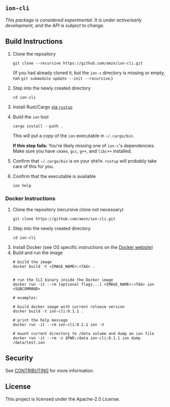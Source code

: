 ## `ion-cli`

_This package is considered experimental. It is under active/early development,
and the API is subject to change._

## Build Instructions

1. Clone the repository
   ```
   git clone --recursive https://github.com/amzn/ion-cli.git
   ```
   (If you had already cloned it, but the `ion-c` directory is missing or empty, run `git submodule update --init --recursive`.)

2. Step into the newly created directory
   ```
   cd ion-cli
   ```

3. Install Rust/Cargo [via `rustup`](https://rustup.rs/)

4. Build the `ion` tool
   ```
   cargo install --path .
   ```
   This will put a copy of the `ion` executable in `~/.cargo/bin`.

   **If this step fails:** You're likely missing one of `ion-c`'s dependencies. Make sure you have `cmake`, `gcc`, `g++`, and `libc++` installed.

5. Confirm that `~/.cargo/bin` is on your `$PATH`. `rustup` will probably take care of this for you.

6. Confirm that the executable is available
   ```
   ion help
   ```

### Docker Instructions

1. Clone the repository (recursive clone not necessary)
   ```
   git clone https://github.com/amzn/ion-cli.git
   ```
2. Step into the newly created directory
   ```
   cd ion-cli
   ```
3. Install Docker (see OS specific instructions on the [Docker website](https://docs.docker.com/get-docker/))
4. Build and run the image
   ```
   # build the image
   docker build -t <IMAGE_NAME>:<TAG> .


   # run the CLI binary inside the Docker image
   docker run -it --rm [optional flags...] <IMAGE_NAME>:<TAG> ion <SUBCOMMAND>

   # examples:

   # build docker image with current release version
   docker build -t ion-cli:0.1.1 .

   # print the help message
   docker run -it --rm ion-cli:0.1.1 ion -V

   # mount current directory to /data volume and dump an ion file
   docker run -it --rm -v $PWD:/data ion-cli:0.1.1 ion dump /data/test.ion

   ```

## Security

See [CONTRIBUTING](CONTRIBUTING.md#security-issue-notifications) for more information.

## License

This project is licensed under the Apache-2.0 License.
